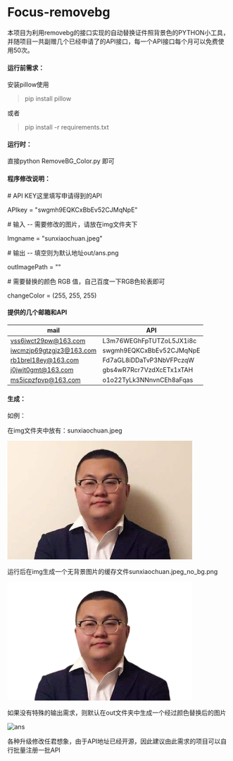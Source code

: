 # Focus-removebg

本项目为利用removebg的接口实现的自动替换证件照背景色的PYTHON小工具，并随项目一共副赠几个已经申请了的API接口，每一个API接口每个月可以免费使用50次。

#### 运行前需求：

安装pillow使用

> pip install pillow

或者

> pip install -r requirements.txt

#### 运行时：

直接python RemoveBG_Color.py 即可

#### 程序修改说明：

\# API KEY这里填写申请得到的API

APIkey = "swgmh9EQKCxBbEv52CJMqNpE"



\# 输入 -- 需要修改的图片，请放在img文件夹下

Imgname = "sunxiaochuan.jpeg"



\# 输出 -- 填空则为默认地址out/ans.png

outImagePath = ""



\# 需要替换的颜色 RGB 值，自己百度一下RGB色轮表即可

changeColor = (255, 255, 255) 



#### 提供的几个邮箱和API

| mail                                                        | API                      |
| ----------------------------------------------------------- | ------------------------ |
| [vss6jwct29pw@163.com](mailto:vss6jwct29pw@163.com)         | L3m76WEGhFpTUTZoL5JX1i8c |
| [iwcmzjp69gtzgjz3@163.com](mailto:iwcmzjp69gtzgjz3@163.com) | swgmh9EQKCxBbEv52CJMqNpE |
| [rb1brel18ey@163.com](mailto:rb1brel18ey@163.com)           | Fd7aGL8iDDaTvP3NbVFPczqW |
| [j0jwjt0gmt@163.com](mailto:j0jwjt0gmt@163.com)             | gbs4wR7Rcr7VzdXcETx1xTAH |
| [ms5icpzfpvp@163.com](mailto:ms5icpzfpvp@163.com)           | o1o22TyLk3NNnvnCEh8aFqas |

#### 生成：

如例：

在img文件夹中放有：sunxiaochuan.jpeg

![sunxiaochuan](.\img\sunxiaochuan.jpeg)

运行后在img生成一个无背景图片的缓存文件sunxiaochuan.jpeg_no_bg.png

![sunxiaochuan.jpeg_no_bg](.\img\sunxiaochuan.jpeg_no_bg.png)

如果没有特殊的输出需求，则默认在out文件夹中生成一个经过颜色替换后的图片

![ans](D:\work\Python_code_mine\Focus_new\out\ans.png)



各种升级修改任君想象，由于API地址已经开源，因此建议由此需求的项目可以自行批量注册一批API